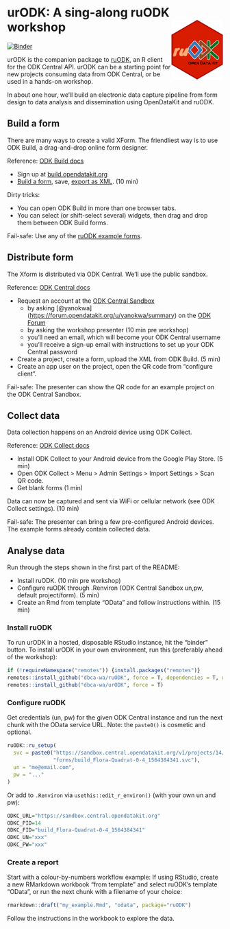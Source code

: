 
<!-- README.md is generated from README.Rmd. Please edit that file -->

# urODK: A sing-along ruODK workshop <img src="man/figures/ruODK.png" align="right" alt="Are you ODK?" width="120" />

<!-- badges: start -->

[![Binder](https://mybinder.org/badge_logo.svg)](https://mybinder.org/v2/gh/dbca-wa/urODK/master?urlpath=rstudio)
<!-- badges: end -->

urODK is the companion package to
[ruODK](\(https://dbca-wa.github.io/ruODK/\)), an R client for the ODK
Central API. urODK can be a starting point for new projects consuming
data from ODK Central, or be used in a hands-on workshop.

In about one hour, we’ll build an electronic data capture pipeline from
form design to data analysis and dissemination using OpenDataKit and
ruODK.

## Build a form <a href="#build"></a>

There are many ways to create a valid XForm. The friendliest way is to
use ODK Build, a drag-and-drop online form designer.

Reference: [ODK Build docs](https://docs.opendatakit.org/build-intro/)

  - Sign up at [build.opendatakit.org](https://build.opendatakit.org/)
  - [Build a
    form](https://docs.opendatakit.org/build-intro/#form-building),
    save, [export as
    XML](https://docs.opendatakit.org/build-intro/#export-forms). (10
    min)

Dirty tricks:

  - You can open ODK Build in more than one browser tabs.
  - You can select (or shift-select several) widgets, then drag and drop
    them between ODK Build forms.

Fail-safe: Use any of the [ruODK example
forms](https://github.com/dbca-wa/ruODK/tree/master/inst/extdata).

## Distribute form

The Xform is distributed via ODK Central. We’ll use the public sandbox.

Reference: [ODK Central
docs](https://docs.opendatakit.org/central-using/)

  - Request an account at the [ODK Central
    Sandbox](https://sandbox.central.opendatakit.org/#/login?next=%2F)
      - by asking
        \[@yanokwa\](<https://forum.opendatakit.org/u/yanokwa/summary>)
        on the [ODK Forum](https://forum.opendatakit.org/)
      - by asking the workshop presenter (10 min pre workshop)
      - you’ll need an email, which will become your ODK Central
        username
      - you’ll receive a sign-up email with instructions to set up your
        ODK Central password
  - Create a project, create a form, upload the XML from ODK Build. (5
    min)
  - Create an app user on the project, open the QR code from “configure
    client”.

Fail-safe: The presenter can show the QR code for an example project on
the ODK Central Sandbox.

## Collect data

Data collection happens on an Android device using ODK Collect.

Reference: [ODK Collect
docs](https://docs.opendatakit.org/collect-using/)

  - Install ODK Collect to your Android device from the Google Play
    Store. (5 min)
  - Open ODK Collect \> Menu \> Admin Settings \> Import Settings \>
    Scan QR code.
  - Get blank forms (1 min)

Data can now be captured and sent via WiFi or cellular network (see ODK
Collect settings). (10 min)

Fail-safe: The presenter can bring a few pre-configured Android devices.
The example forms already contain collected data.

## Analyse data <a href="#ru-ready-to-rock"></a>

Run through the steps shown in the first part of the README:

  - Install ruODK. (10 min pre workshop)
  - Configure ruODK through .Renviron (ODK Central Sandbox un,pw,
    default project/form). (5 min)
  - Create an Rmd from template “OData” and follow instructions within.
    (15 min)

### Install ruODK

To run urODK in a hosted, disposable RStudio instance, hit the “binder”
button. To install urODK in your own environment, run this (preferably
ahead of the workshop):

``` r
if (!requireNamespace("remotes")) {install.packages("remotes")}
remotes::install_github("dbca-wa/ruODK", force = T, dependencies = T, upgrade = "ask")
remotes::install_github("dbca-wa/urODK", force = T)
```

### Configure ruODK

Get credentials (un, pw) for the given ODK Central instance and run the
next chunk with the OData service URL. Note: the `paste0()` is cosmetic
and optional.

``` r
ruODK::ru_setup(
  svc = paste0("https://sandbox.central.opendatakit.org/v1/projects/14/",
               "forms/build_Flora-Quadrat-0-4_1564384341.svc"), 
  un = "me@email.com", 
  pw = "..."
)
```

Or add to `.Renviron` via `usethis::edit_r_environ()` (with your own un
and pw):

``` r
ODKC_URL="https://sandbox.central.opendatakit.org"
ODKC_PID=14
ODKC_FID="build_Flora-Quadrat-0-4_1564384341"
ODKC_UN="xxx"
ODKC_PW="xxx"
```

### Create a report

Start with a colour-by-numbers workflow example: If using RStudio,
create a new RMarkdown workbook “from template” and select ruODK’s
template “OData”, or run the next chunk with a filename of your choice:

``` r
rmarkdown::draft("my_example.Rmd", "odata", package="ruODK")
```

Follow the instructions in the workbook to explore the data.
